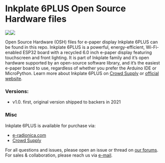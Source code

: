 # Inkplate 6PLUS Open Source Hardware files

![](https://www.crowdsupply.com/img/1184/6plus-front-enclosure_jpg_content-body-gallery.jpg)![](https://www.crowdsupply.com/img/3955/6plus-front_jpg_content-body-gallery.jpg)

Open Source Hardware (OSH) files for e-paper display Inkplate 6PLUS can be found in this repo. Inkplate 6PLUS is a powerful, energy-efficient, Wi-Fi-enabled ESP32 board with a recycled 6.0 inch e-paper display featuring touchscreen and front lighting. It is part of Inkplate family and it’s open hardware supported by an open-source software library, and it’s the easiest e-paper board to use, regardless of whether you prefer the Arduino IDE or MicroPython. Learn more about Inkplate 6PLUS on [Crowd Supply](https://www.crowdsupply.com/e-radionica/inkplate-6plus) or [official website](https://inkplate.io).

### Versions:
- v1.0. first, original version shipped to backers in 2021

### Misc
Inkplate 6PLUS is available for purchase via:
- [e-radionica.com](https://e-radionica.com/en/inkplate.html)
- [Crowd Supply](https://www.crowdsupply.com/e-radionica/inkplate-6PLUS)


For all questions and issues, please open an issue or thread on [our forums](http://forum.e-radionica.com/en/).
For sales & collaboration, please reach us via [e-mail](mailto:kontakt@e-radionica.com).
